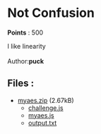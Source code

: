 # Not Confusion
**Points** : 500

I like linearity <br><br>Author:<strong>puck</strong>

## Files : 

 - [myaes.zip](./myaes.zip) (2.67kB)
   - [challenge.js](./myaes/challenge.js)
   - [myaes.js](./myaes/myaes.js)
   - [output.txt](./myaes/output.txt)
